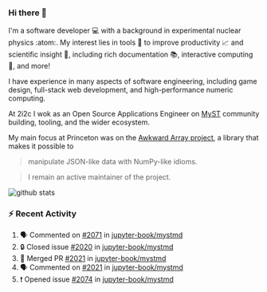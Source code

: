 ### Hi there 👋 

I'm a software developer 💻 with a background in experimental nuclear physics :atom:. My interest lies in tools :wrench: to improve productivity :chart_with_upwards_trend: and scientific insight :telescope:, including rich documentation 📚, interactive computing 🧮, and more! 

I have experience in many aspects of software engineering, including game design, full-stack web development, and high-performance numeric computing. 

At 2i2c I wok as an Open Source Applications Engineer on [MyST](https://github.com/jupyter-book/mystmd) community building, tooling, and the wider ecosystem. 

My main focus at Princeton was on the [Awkward Array project](awkward-array.org/), a library that makes it possible to 
> manipulate JSON-like data with NumPy-like idioms.

> I remain an active maintainer of the project. 

![github stats](https://github-readme-stats.vercel.app/api?username=agoose77&show_icons=true&hide_rank=true&hide_title=true&bg_color=30,e76445,904e95&text_color=efe3ec&icon_color=efe3ec)
<!--
**agoose77/agoose77** is a ✨ _special_ ✨ repository because its `README.md` (this file) appears on your GitHub profile.

Here are some ideas to get you started:

- 🔭 I’m currently working on ...
- 🌱 I’m currently learning ...
- 👯 I’m looking to collaborate on ...
- 🤔 I’m looking for help with ...
- 💬 Ask me about ...
- 📫 How to reach me: ...
- 😄 Pronouns: ...
- ⚡ Fun fact: ...
-->

### :zap: Recent Activity

<!--START_SECTION:activity-->
1. 🗣 Commented on [#2071](https://github.com/jupyter-book/mystmd/issues/2071#issuecomment-2930622342) in [jupyter-book/mystmd](https://github.com/jupyter-book/mystmd)
2. 🔒 Closed issue [#2020](https://github.com/jupyter-book/mystmd/issues/2020) in [jupyter-book/mystmd](https://github.com/jupyter-book/mystmd)
3. 🎉 Merged PR [#2021](https://github.com/jupyter-book/mystmd/pull/2021) in [jupyter-book/mystmd](https://github.com/jupyter-book/mystmd)
4. 🗣 Commented on [#2021](https://github.com/jupyter-book/mystmd/pull/2021#issuecomment-2930343233) in [jupyter-book/mystmd](https://github.com/jupyter-book/mystmd)
5. ❗ Opened issue [#2074](https://github.com/jupyter-book/mystmd/issues/2074) in [jupyter-book/mystmd](https://github.com/jupyter-book/mystmd)
<!--END_SECTION:activity-->
